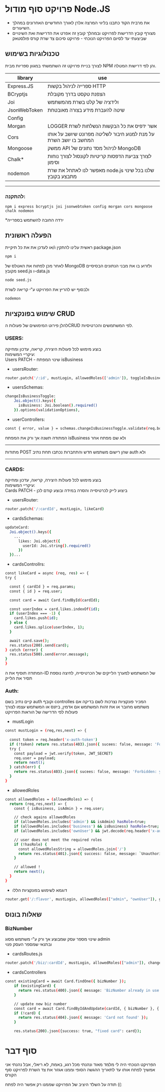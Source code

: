 # פרויקט סוף מודול Node.JS

- את מרבית הקוד כתבנו בליווי המרצה אלרן לאורך החודשיים האחרונים במהלך השיעורים.
- מצורף קובץ הדרישות לפרויקט ובמהלך קובץ זה אפרט את הדרישות ואת השינויים שביצעתי עד לסיום הפרויקט הנוכחי - פרויקט סיכום צד שרת קורס פולסטאק


## טכנולוגיות בשימוש
לצורך בניית פרויקט זה השתמשתי במגוון ספריות מבית NPM והן לפי דרישות המטלה.


| library | use |
| ------ | ------ |
| Express.JS | ספרייה לניהול בקשות HTTP |
| BCryptjs | הצפנת טקסט בדרך מקובלת |
| Joi | ולידציה של קלט בשרת מהמשתמש |
| JsonWebToken | שיטה להעברת מידע בצורה מאובטחת|
| Config |  |
| Morgan | LOGGER אשר ידפיס את כל הבקשות הנשלחות לשרת |
| Cors | על מנת למנוע חיבור לשליטה מפרונט שיושב על אותו המחשב בו יושב השרת |
| Mongoose | ממשק API לניהול מסד נתונים של MongoDB |
| Chalk* | לצורך צביעת הדפסות קריטיות לקונסול לצורך נוחות וסימון |
| nodemon | מאפשר לנו לאתחל את שרת node.js שלנו בכל שינוי מתבצע בקובץ|
<HR>

### להתקנה:

```
npm i express bcryptjs joi jsonwebtoken config morgan cors mongoose chalk nodemon
```

*ירדה החובה להשתמש בספרייה

## הפעלה ראשונית

ראשית עלינו להתקין ו/או לעדכן את את כל תיקיית package.json

```sh
npm i
```
לאחר מכן לפתוח את האטלס של MongoDB ולזרוע בו את מבני הנתונים הבסיסיים מקובץ seed.js ו-data.js
```sh
node seed.js
```
ולבסוף יש להריץ את הפרויקט ע"י קריאה לשרת
```sh
nodemon
```

## שימוש בפונקציות CRUD
להלן פירוט המימושים של פעולות הCRUD לפי המשתמשים והכרטיסיות.

### USERS:
בוצע מימוש לכל פעולות היצירה, קריאה, עדכון ומחיקה
<Br>
עיקריי המשימות:
<Br>
Users PATCH - שינוי המפתח isBusiness

- usersRouter:
```sh
router.patch('/:id', mustLogin, allowedRoles(['admin']), toggleIsBusiness)
```

- usersSchemas:
```sh
changeIsBusinessToggle:
    Joi.object().keys({
      isBusiness: Joi.boolean().required()
    }).options(validationOptions),
```

- userControllers:
```sh
const { error, value } = schemas.changeIsBusinessToggle.validate(req.body);
```
המתודה תשנה אך ורק את המפתח isBusiness ולא שם מפתח אחר
<HR>
מתודות POST שהן רישום משתמש חדש והתחברות נכתבו תחת נתיב auth ולא
<HR>

### CARDS:
בוצע מימוש לכל פעולות היצירה, קריאה, עדכון ומחיקה
<Br>
עיקריי המשימות:
<Br>
Cards PATCH - ביצוע לייק לכרטיסייה והסרה במידה ובוצע קודם לכן
- usersRouter:
```sh
router.patch('/:cardId', mustLogin, likeCard) 
```
- cardsSchemas:
```sh
updateCard:
  Joi.object().keys({
    ...
      likes: Joi.object({
        userId: Joi.string().required()
      })
  })...
```

  - cardsControllrs:
  ```sh
  const likeCard = async (req, res) => {
  try {

    const { cardId } = req.params;
    const { id } = req.user;

    const card = await Card.findById(cardId);

    const userIndex = card.likes.indexOf(id);
    if (userIndex === -1) {
      card.likes.push(id);
    } else {
      card.likes.splice(userIndex, 1);
    }

    await card.save();
    res.status(200).send(card);
  } catch (error) {
    res.status(500).send(error.message);
  }
}
```
המתודה תוסיף את ה-ID של המשתמש למערך הלייקים של הכרטיסייה, לחיצה נוספת תסיר את הלייק

### Auth:

קיים נתיב בשם auth וקובף controlles המכיר פונקציות נצרכות לשם בדיקה אם משתמש מחובר או את זהות המשתמש אם אדמין, ביזנס או המשתמש עצמו לצורך פעולות לפי הדרישה של הוראות הפרויקט

- mustLogin
```sh
const mustLogin = (req,res,next) => {
  
  const token = req.header('x-auth-token')
  if (!token) return res.status(403).json({ sucees: false, message: 'Forbidden: you must be logged-in to view this content' })
  try {
    const payload = jwt.verify(token, JWT_SECRET)
    req.user = payload;
    return next();
  } catch(err) {
    return res.status(403).json({ sucees: false, message: 'Forbidden: you must be logged-in to view this content' })
  }
}
```

- allowedRoles
```sh
const allowedRoles = (allowedRoles) => {
  return (req,res,next) => {
    const { isBusiness, isAdmin } = req.user;

    // check agains allowedRoles
    if (allowedRoles.includes('admin') && isAdmin) hasRole=true;
    if (allowedRoles.includes('business') && isBusiness) hasRole=true;
    if (allowedRoles.includes('ownUser') && jwt.decode(req.header('x-auth-token')).id === req.params.id) hasRole = true;

    // user does not meet the required roles
    if (!hasRole) {
      const allowedRolesString = allowedRoles.join('/')
      return res.status(401).json({ success: false, message: `Unauthorized: only ${allowedRolesString} users can access this resource` })
    }

    // allowed !
    return next();
  }
}
```
- דוגמא לשימוש בפונקציות הללו
```sh
router.get('/:flavor', mustLogin, allowedRoles(["admin", "ownUser"]), getIceCream)
```

## שאלות בונוס
### BizNumber
שינוי מספר עסק שמבוצע אך ורק ע"י משתמש מסוג admin
<br>
ובתנאי שמספר העסק פנוי

- cardsRoutes.js
```sh
router.patch('/biz/:cardId', mustLogin, allowedRoles(["admin"]), changeBizNumber)
```
- cardsControllers
```sh
const existingCard = await Card.findOne({ bizNumber });
    if (existingCard) {
      return res.status(400).json({ message: 'BizNumber already in use' });
    }

    // update new biz number
    const card = await Card.findByIdAndUpdate(cardId, { bizNumber }, { new: true });
    if (!card) {
      return res.status(404).json({ message: 'Card not found' });
    }

    res.status(200).json({success: true, "fixed card": card});
```

# סוף דבר
הפרויקט הנוכחי היה לי מלמד מאוד ונהנתי מכל רגע, באמת, לא ריאלי, אבל נהנתי
אני אמשיך לפתח אותו עד לתאריך ההגשה הסופי וממנו אגזור את צד השרת לפרויקט סוף הקורס

תודה על השלד היציב של הפרויקט שממנו רק אפשר היה לפתח ((: